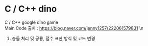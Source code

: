 # C / C++ dino
C / C++ google dino game \
Main Code 출처 : https://blog.naver.com/jenny1257/222061579831 \n
1. 충돌 처리 및 공룡, 점수 표현 방식 및 코드 변경
